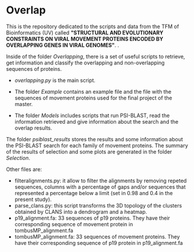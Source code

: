 # Overlap
This is the repository dedicated to the scripts and data from the TFM of Bioinformatics (UV) called **"STRUCTURAL AND EVOLUTIONARY CONSTRAINTS ON VIRAL MOVEMENT PROTEINS ENCODED BY OVERLAPPING GENES IN VIRAL GENOMES"**.
. 

Inside of the folder *Overlapping*, there is a set of useful scripts to retrieve, get information and classify the overlapping 
and non-overlapping sequences of proteins.

- *overlapping.py* is the main script.

- The folder *Example* contains an example file and the file with the sequences of movement proteins used for
the final project of the master.

- The folder *Models* includes scripts that run PSI-BLAST, read the information retrieved and give information about the search and
the overlap results.

The folder *psiblast_results* stores the results and some information about the PSI-BLAST search for each family of movement proteins. The 
summary of the results of selection and some plots are generated in the folder *Selection*.

Other files are:

- filteralignments.py: it allow to filter the alignments by removing repeted sequences, columns with a percentage of gaps and/or 
sequences that represented a percentage below a limit (set in 0.98 and 0.4 in the present study).
- parse_clans.py: this script transforms the 3D topology of the clusters obtained by CLANS into a dendrogram and a heatmap.
- p19_alignment.fa: 33 sequences of p19 proteins. They have their corresponding sequence of movement protein in tombusMP_alignment.fa
- tombusMP_alignment.fa: 33 sequences of movement proteins. They have their corresponding sequence of p19 protein in p19_alignment.fa




